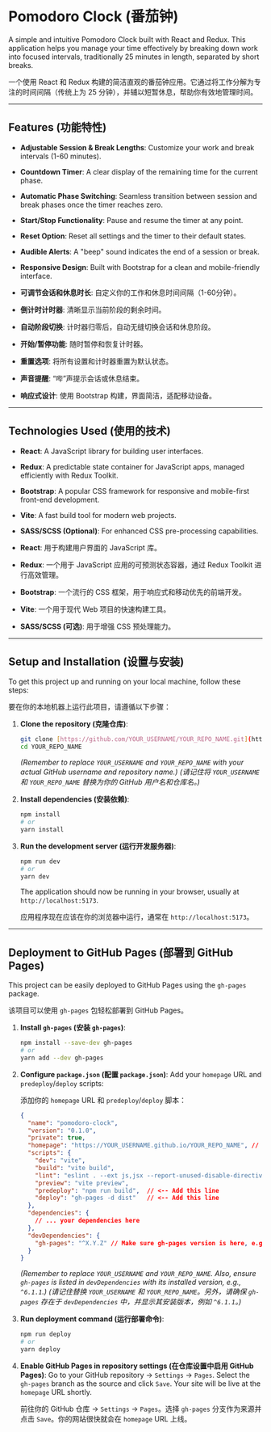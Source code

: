 # Pomodoro Clock (番茄钟)

A simple and intuitive Pomodoro Clock built with React and Redux. This application helps you manage your time effectively by breaking down work into focused intervals, traditionally 25 minutes in length, separated by short breaks.

一个使用 React 和 Redux 构建的简洁直观的番茄钟应用。它通过将工作分解为专注的时间间隔（传统上为 25 分钟），并辅以短暂休息，帮助你有效地管理时间。

---

## Features (功能特性)

* **Adjustable Session & Break Lengths**: Customize your work and break intervals (1-60 minutes).
* **Countdown Timer**: A clear display of the remaining time for the current phase.
* **Automatic Phase Switching**: Seamless transition between session and break phases once the timer reaches zero.
* **Start/Stop Functionality**: Pause and resume the timer at any point.
* **Reset Option**: Reset all settings and the timer to their default states.
* **Audible Alerts**: A "beep" sound indicates the end of a session or break.
* **Responsive Design**: Built with Bootstrap for a clean and mobile-friendly interface.

* **可调节会话和休息时长**: 自定义你的工作和休息时间间隔（1-60分钟）。
* **倒计时计时器**: 清晰显示当前阶段的剩余时间。
* **自动阶段切换**: 计时器归零后，自动无缝切换会话和休息阶段。
* **开始/暂停功能**: 随时暂停和恢复计时器。
* **重置选项**: 将所有设置和计时器重置为默认状态。
* **声音提醒**: “哔”声提示会话或休息结束。
* **响应式设计**: 使用 Bootstrap 构建，界面简洁，适配移动设备。

---

## Technologies Used (使用的技术)

* **React**: A JavaScript library for building user interfaces.
* **Redux**: A predictable state container for JavaScript apps, managed efficiently with Redux Toolkit.
* **Bootstrap**: A popular CSS framework for responsive and mobile-first front-end development.
* **Vite**: A fast build tool for modern web projects.
* **SASS/SCSS (Optional)**: For enhanced CSS pre-processing capabilities.

* **React**: 用于构建用户界面的 JavaScript 库。
* **Redux**: 一个用于 JavaScript 应用的可预测状态容器，通过 Redux Toolkit 进行高效管理。
* **Bootstrap**: 一个流行的 CSS 框架，用于响应式和移动优先的前端开发。
* **Vite**: 一个用于现代 Web 项目的快速构建工具。
* **SASS/SCSS (可选)**: 用于增强 CSS 预处理能力。

---

## Setup and Installation (设置与安装)

To get this project up and running on your local machine, follow these steps:

要在你的本地机器上运行此项目，请遵循以下步骤：

1.  **Clone the repository (克隆仓库)**:
    ```bash
    git clone [https://github.com/YOUR_USERNAME/YOUR_REPO_NAME.git](https://github.com/YOUR_USERNAME/YOUR_REPO_NAME.git)
    cd YOUR_REPO_NAME
    ```
    *(Remember to replace `YOUR_USERNAME` and `YOUR_REPO_NAME` with your actual GitHub username and repository name.)*
    *(请记住将 `YOUR_USERNAME` 和 `YOUR_REPO_NAME` 替换为你的 GitHub 用户名和仓库名。)*

2.  **Install dependencies (安装依赖)**:
    ```bash
    npm install
    # or
    yarn install
    ```

3.  **Run the development server (运行开发服务器)**:
    ```bash
    npm run dev
    # or
    yarn dev
    ```
    The application should now be running in your browser, usually at `http://localhost:5173`.

    应用程序现在应该在你的浏览器中运行，通常在 `http://localhost:5173`。

---

## Deployment to GitHub Pages (部署到 GitHub Pages)

This project can be easily deployed to GitHub Pages using the `gh-pages` package.

该项目可以使用 `gh-pages` 包轻松部署到 GitHub Pages。

1.  **Install `gh-pages` (安装 `gh-pages`)**:
    ```bash
    npm install --save-dev gh-pages
    # or
    yarn add --dev gh-pages
    ```

2.  **Configure `package.json` (配置 `package.json`)**:
    Add your `homepage` URL and `predeploy`/`deploy` scripts:

    添加你的 `homepage` URL 和 `predeploy`/`deploy` 脚本：

    ```json
    {
      "name": "pomodoro-clock",
      "version": "0.1.0",
      "private": true,
      "homepage": "https://YOUR_USERNAME.github.io/YOUR_REPO_NAME", // <-- Add this line
      "scripts": {
        "dev": "vite",
        "build": "vite build",
        "lint": "eslint . --ext js,jsx --report-unused-disable-directives --max-warnings 0",
        "preview": "vite preview",
        "predeploy": "npm run build",  // <-- Add this line
        "deploy": "gh-pages -d dist"   // <-- Add this line
      },
      "dependencies": {
        // ... your dependencies here
      },
      "devDependencies": {
        "gh-pages": "^X.Y.Z" // Make sure gh-pages version is here, e.g., "^6.1.1"
      }
    }
    ```
    *(Remember to replace `YOUR_USERNAME` and `YOUR_REPO_NAME`. Also, ensure `gh-pages` is listed in `devDependencies` with its installed version, e.g., `^6.1.1`.)*
    *(请记住替换 `YOUR_USERNAME` 和 `YOUR_REPO_NAME`。另外，请确保 `gh-pages` 存在于 `devDependencies` 中，并显示其安装版本，例如 `^6.1.1`。)*

3.  **Run deployment command (运行部署命令)**:
    ```bash
    npm run deploy
    # or
    yarn deploy
    ```

4.  **Enable GitHub Pages in repository settings (在仓库设置中启用 GitHub Pages)**:
    Go to your GitHub repository -> `Settings` -> `Pages`. Select the `gh-pages` branch as the source and click `Save`. Your site will be live at the `homepage` URL shortly.

    前往你的 GitHub 仓库 -> `Settings` -> `Pages`。选择 `gh-pages` 分支作为来源并点击 `Save`。你的网站很快就会在 `homepage` URL 上线。